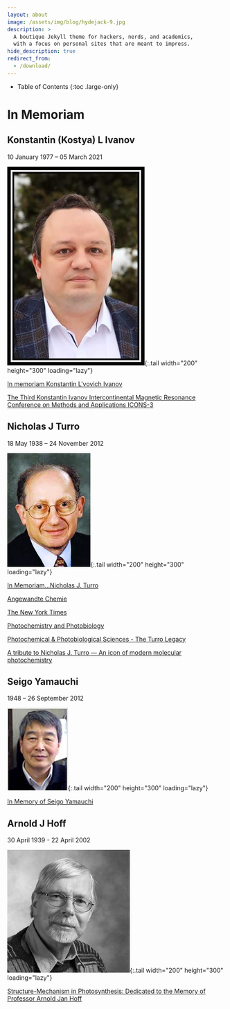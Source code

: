 ```yaml
---
layout: about
image: /assets/img/blog/hydejack-9.jpg
description: >
  A boutique Jekyll theme for hackers, nerds, and academics,
  with a focus on personal sites that are meant to impress.
hide_description: true
redirect_from:
  - /download/
---
```


- Table of Contents
{:toc .large-only}

# In Memoriam

## Konstantin (Kostya) L Ivanov

10 January 1977 – 05 March 2021

![Ivanov Screenshot](assets/img/in_memoriam/konstantin_ivanov.jpg){:.tail width="200" height="300" loading="lazy"}

[In memoriam Konstantin L'vovich Ivanov](https://mr.copernicus.org/articles/2/341/2021/)

[The Third Konstantin Ivanov Intercontinental Magnetic Resonance Conference on Methods and Applications ICONS-3](https://link.springer.com/article/10.1007/s00723-021-01441-z)


## Nicholas J Turro

18 May 1938 – 24 November 2012

![Turro Screenshot](assets/img/in_memoriam/nicholas_turro.jfif){:.tail width="200" height="300" loading="lazy"}

[In Memoriam...Nicholas J. Turro](http://www.columbia.edu/cu/chemistry/misc-pages/prof_turro.html)

[Angewandte Chemie](https://onlinelibrary.wiley.com/doi/full/10.1002/anie.201209993)

[The New York Times](https://www.legacy.com/us/obituaries/nytimes/name/nicholas-turro-obituary?id=24353901)

[Photochemistry and Photobiology](https://onlinelibrary.wiley.com/doi/10.1111/php.12221)

[Photochemical & Photobiological Sciences - The Turro Legacy](https://pubs.rsc.org/en/journals/journalissues/pp#!issueid=pp013002&type=archive&issnprint=1474-905x)

[A tribute to Nicholas J. Turro — An icon of modern molecular photochemistry](https://www.sciencedirect.com/science/article/pii/S101060301300405X?via%3Dihub)


## Seigo Yamauchi

1948 – 26 September 2012

![Yamauchi Screenshot](assets/img/in_memoriam/seigo_yamauchi.jfif){:.tail width="200" height="300" loading="lazy"}

[In Memory of Seigo Yamauchi](chrome-extension://efaidnbmnnnibpcajpcglclefindmkaj/https://ieprs.org/wp-content/uploads/2020/06/Vol22_4.pdf)


## Arnold J Hoff

30 April 1939 - 22 April 2002

![Hoff Screenshot](assets/img/in_memoriam/arnold_hoff.jpg){:.tail width="200" height="300" loading="lazy"}

[Structure-Mechanism in Photosynthesis: Dedicated to the Memory of Professor Arnold Jan Hoff](https://www.sciencedirect.com/journal/chemical-physics/vol/294/issue/3)

